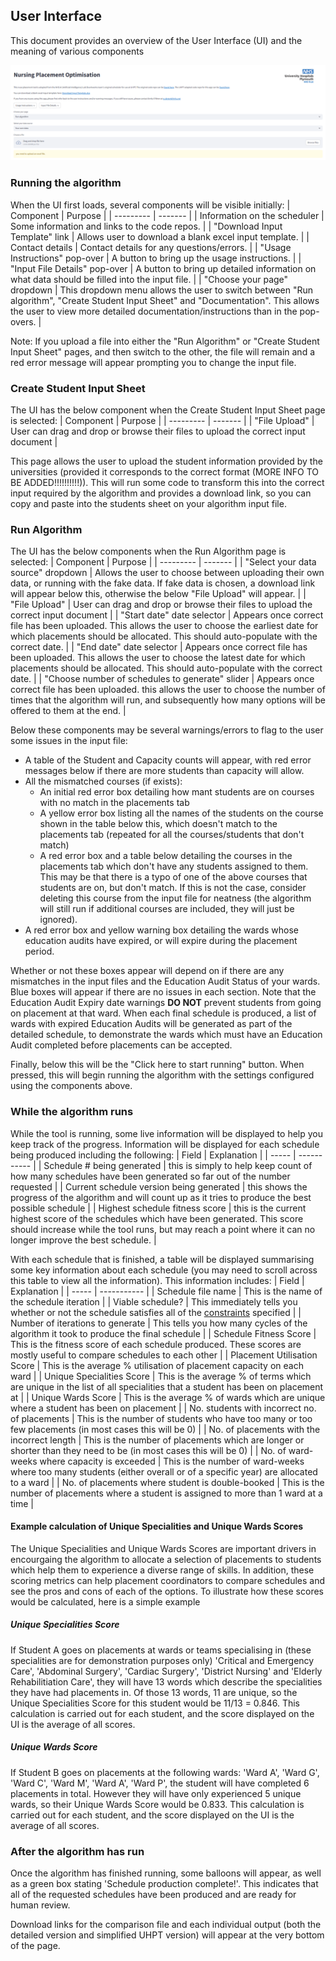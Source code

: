 ## User Interface
This document provides an overview of the User Interface (UI) and the meaning of various components

![UIOverview](ui_overview.png)
### Running the algorithm
When the UI first loads, several components will be visible initially:
| Component | Purpose |
| --------- | ------- |
| Information on the scheduler | Some information and links to the code repos. |
| "Download Input Template" link | Allows user to download a blank excel input template. |
| Contact details | Contact details for any questions/errors. |
| "Usage Instructions" pop-over | A button to bring up the usage instructions. |
| "Input File Details" pop-over | A button to bring up detailed information on what data should be filled into the input file. |
| "Choose your page" dropdown | This dropdown menu allows the user to switch between "Run algorithm", "Create Student Input Sheet" and "Documentation". This allows the user to view more detailed documentation/instructions than in the pop-overs. |

Note: If you upload a file into either the "Run Algorithm" or "Create Student Input Sheet" pages, and then switch to the other, the file will remain and a red error message will appear prompting you to change the input file.

### Create Student Input Sheet
The UI has the below component when the Create Student Input Sheet page is selected:
| Component | Purpose |
| --------- | ------- |
| "File Upload" | User can drag and drop or browse their files to upload the correct input document |

This page allows the user to upload the student information provided by the universities (provided it corresponds to the correct format (MORE INFO TO BE ADDED!!!!!!!!!!)).  This will run some code to transform this into the correct input required by the algorithm and provides a download link, so you can copy and paste into the students sheet on your algorithm input file.

### Run Algorithm
The UI has the below components when the Run Algorithm page is selected:
| Component | Purpose |
| --------- | ------- |
| "Select your data source" dropdown | Allows the user to choose between uploading their own data, or running with the fake data.  If fake data is chosen, a download link will appear below this, otherwise the below "File Upload" will appear. |
| "File Upload" | User can drag and drop or browse their files to upload the correct input document |
| "Start date" date selector | Appears once correct file has been uploaded. This allows the user to choose the earliest date for which placements should be allocated. This should auto-populate with the correct date. |
| "End date" date selector | Appears once correct file has been uploaded. This allows the user to choose the latest date for which placements should be allocated. This should auto-populate with the correct date.  |
| "Choose number of schedules to generate" slider | Appears once correct file has been uploaded. this allows the user to choose the number of times that the algorithm will run, and subsequently how many options will be offered to them at the end. |

Below these components may be several warnings/errors to flag to the user some issues in the input file:
- A table of the Student and Capacity counts will appear, with red error messages below if there are more students than capacity will allow.
- All the mismatched courses (if exists):
    - An initial red error box detailing how mant students are on courses with no match in the placements tab
    - A yellow error box listing all the names of the students on the course shown in the table below this, which doesn't match to the placements tab (repeated for all the courses/students that don't match)
    - A red error box and a table below detailing the courses in the placements tab which don't have any students assigned to them.  This may be that there is a typo of one of the above courses that students are on, but don't match.  If this is not the case, consider deleting this course from the input file for neatness (the algorithm will still run if additional courses are included, they will just be ignored).
- A red error box and yellow warning box detailing the wards whose education audits have expired, or will expire during the placement period. 

Whether or not these boxes appear will depend on if there are any mismatches in the input files and the Education Audit Status of your wards. Blue boxes will appear if there are no issues in each section. Note that the Education Audit Expiry date warnings **DO NOT** prevent students from going on placement at that ward. When each final schedule is produced, a list of wards with expired Education Audits will be generated as part of the detailed schedule, to demonstrate the wards which must have an Education Audit completed before placements can be accepted.

Finally, below this will be the "Click here to start running" button. When pressed, this will begin running the algorithm with the settings configured using the components above.

### While the algorithm runs
While the tool is running, some live information will be displayed to help you keep track of the progress. Information will be displayed for each schedule being produced including the following:
| Field | Explanation |
| ----- | ----------- |
| Schedule # being generated | this is simply to help keep count of how many schedules have been generated so far out of the number requested |
| Current schedule version being generated | this shows the progress of the algorithm and will count up as it tries to produce the best possible schedule |
| Highest schedule fitness score | this is the current highest score of the schedules which have been generated. This score should increase while the tool runs, but may reach a point where it can no longer improve the best schedule. |

With each schedule that is finished, a table will be displayed summarising some key information about each schedule (you may need to scroll across this table to view all the information). This information includes:
| Field | Explanation |
| ----- | ----------- |
| Schedule file name | This is the name of the schedule iteration |
| Viable schedule? | This immediately tells you whether or not the schedule satisfies all of the [constraints](docs/constraints.md) specified |
| Number of iterations to generate | This tells you how many cycles of the algorithm it took to produce the final schedule |
| Schedule Fitness Score | This is the fitness score of each schedule produced. These scores are mostly useful to compare schedules to each other |
| Placement Utilisation Score | This is the average % utilisation of placement capacity on each ward |
| Unique Specialities Score | This is the average % of terms which are unique in the list of all specialities that a student has been on placement at |
| Unique Wards Score | This is the average % of wards which are unique where a student has been on placement |
| No. students with incorrect no. of placements | This is the number of students who have too many or too few placements (in most cases this will be 0) |
| No. of placements with the incorrect length  | This is the number of placements which are longer or shorter than they need to be (in most cases this will be 0) |
| No. of ward-weeks where capacity is exceeded | This is the number of ward-weeks where too many students (either overall or of a specific year) are allocated to a ward |
| No. of placements where student is double-booked | This is the number of placements where a student is assigned to more than 1 ward at a time |

#### Example calculation of Unique Specialities and Unique Wards Scores
The Unique Specialities and Unique Wards Scores are important drivers in encourgaing the algorithm to allocate a selection of placements to students which help them to experience a diverse range of skills. In addition, these scoring metrics can help placement coordinators to compare schedules and see the pros and cons of each of the options.
To illustrate how these scores would be calculated, here is a simple example

##### Unique Specialities Score
If Student A goes on placements at wards or teams specialising in (these specialities are for demonstration purposes only) 'Critical and Emergency Care', 'Abdominal Surgery', 'Cardiac Surgery', 'District Nursing' and 'Elderly Rehabilitiation Care', they will have 13 words which describe the specialities they have had placements in. Of those 13 words, 11 are unique, so the Unique Specialities Score for this student would be 11/13 = 0.846. This calculation is carried out for each student, and the score displayed on the UI is the average of all scores.

##### Unique Wards Score
If Student B goes on placements at the following wards: 'Ward A', 'Ward G', 'Ward C', 'Ward M', 'Ward A', 'Ward P', the student will have completed 6 placements in total. However they will have only experienced 5 unique wards, so their Unique Wards Score would be 0.833. This calculation is carried out for each student, and the score displayed on the UI is the average of all scores.

### After the algorithm has run
Once the algorithm has finished running, some balloons will appear, as well as a green box stating 'Schedule production complete!'. This indicates that all of the requested schedules have been produced and are ready for human review.

Download links for the comparison file and each individual output (both the detailed version and simplified UHPT version) will appear at the very bottom of the page.